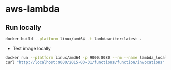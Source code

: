 # aws-lambda


## Run locally 
```bash
docker build --platform linux/amd64 -t lambdawriter:latest .
```
- Test image locally
```bash
docker run --platform linux/amd64 -p 9000:8080 --rm --name lambda_locally lambdawriter:latest 
curl "http://localhost:9000/2015-03-31/functions/function/invocations" -d '{}'
```
